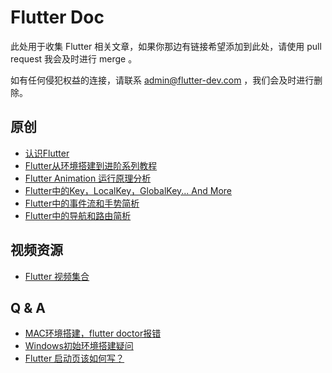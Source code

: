 # Flutter Doc

此处用于收集 Flutter 相关文章，如果你那边有链接希望添加到此处，请使用 pull request 我会及时进行 merge 。

如有任何侵犯权益的连接，请联系 admin@flutter-dev.com ，我们会及时进行删除。


## 原创

- [认识Flutter](http://flutter-dev.com/bbs/topic/5/%E8%AE%A4%E8%AF%86flutter)
- [Flutter从环境搭建到进阶系列教程](http://flutter-dev.com/bbs/topic/12/flutter%E4%BB%8E%E7%8E%AF%E5%A2%83%E6%90%AD%E5%BB%BA%E5%88%B0%E8%BF%9B%E9%98%B6%E7%B3%BB%E5%88%97%E6%95%99%E7%A8%8B)
- [Flutter Animation 运行原理分析](http://flutter-dev.com/bbs/topic/6/flutter-animation-%E8%BF%90%E8%A1%8C%E5%8E%9F%E7%90%86%E5%88%86%E6%9E%90)
- [Flutter中的Key，LocalKey，GlobalKey... And More](http://flutter-dev.com/bbs/topic/13/flutter%E4%B8%AD%E7%9A%84key-localkey-globalkey-and-more)
- [Flutter中的事件流和手势简析](http://flutter-dev.com/bbs/topic/27/flutter%E4%B8%AD%E7%9A%84%E4%BA%8B%E4%BB%B6%E6%B5%81%E5%92%8C%E6%89%8B%E5%8A%BF%E7%AE%80%E6%9E%90)
- [Flutter中的导航和路由简析](http://flutter-dev.com/bbs/topic/28/flutter%E4%B8%AD%E7%9A%84%E5%AF%BC%E8%88%AA%E5%92%8C%E8%B7%AF%E7%94%B1%E7%AE%80%E6%9E%90)

## 视频资源

- [Flutter 视频集合](http://flutter-dev.com/bbs/topic/9/flutter-%E8%A7%86%E9%A2%91%E9%9B%86%E5%90%88)


## Q & A

- [MAC环境搭建，flutter doctor报错](http://flutter-dev.com/bbs/topic/15/mac%E7%8E%AF%E5%A2%83%E6%90%AD%E5%BB%BA-flutter-doctor%E6%8A%A5%E9%94%99)
- [Windows初始环境搭建疑问](http://flutter-dev.com/bbs/topic/14/windows%E5%88%9D%E5%A7%8B%E7%8E%AF%E5%A2%83%E6%90%AD%E5%BB%BA%E7%96%91%E9%97%AE)
- [Flutter 启动页该如何写？](http://flutter-dev.com/bbs/topic/10/flutter-%E5%90%AF%E5%8A%A8%E9%A1%B5%E8%AF%A5%E5%A6%82%E4%BD%95%E5%86%99)
